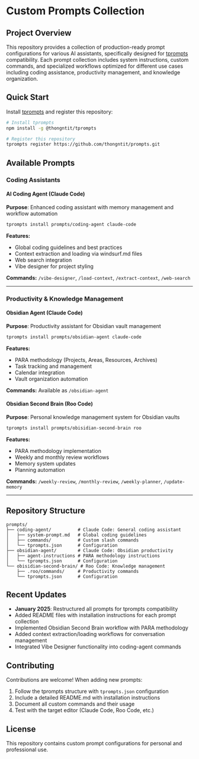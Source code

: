 # Custom Prompts Collection

## Project Overview

This repository provides a collection of production-ready prompt configurations for various AI assistants, specifically designed for [tprompts](https://github.com/thongntit/tprompts) compatibility. Each prompt collection includes system instructions, custom commands, and specialized workflows optimized for different use cases including coding assistance, productivity management, and knowledge organization.

## Quick Start

Install [tprompts](https://github.com/thongntit/tprompts) and register this repository:

```bash
# Install tprompts
npm install -g @thongntit/tprompts

# Register this repository
tprompts register https://github.com/thongntit/prompts.git
```

## Available Prompts

### Coding Assistants

#### AI Coding Agent (Claude Code)
**Purpose**: Enhanced coding assistant with memory management and workflow automation

```bash
tprompts install prompts/coding-agent claude-code
```

**Features:**
- Global coding guidelines and best practices
- Context extraction and loading via windsurf.md files
- Web search integration
- Vibe designer for project styling

**Commands:** `/vibe-designer`, `/load-context`, `/extract-context`, `/web-search`

---

### Productivity & Knowledge Management

#### Obsidian Agent (Claude Code)
**Purpose**: Productivity assistant for Obsidian vault management

```bash
tprompts install prompts/obsidian-agent claude-code
```

**Features:**
- PARA methodology (Projects, Areas, Resources, Archives)
- Task tracking and management
- Calendar integration
- Vault organization automation

**Commands:** Available as `/obsidian-agent`

#### Obsidian Second Brain (Roo Code)
**Purpose**: Personal knowledge management system for Obsidian vaults

```bash
tprompts install prompts/obisidian-second-brain roo
```

**Features:**
- PARA methodology implementation
- Weekly and monthly review workflows
- Memory system updates
- Planning automation

**Commands:** `/weekly-review`, `/monthly-review`, `/weekly-planner`, `/update-memory`

---

## Repository Structure

```
prompts/
├── coding-agent/          # Claude Code: General coding assistant
│   ├── system-prompt.md   # Global coding guidelines
│   ├── commands/          # Custom slash commands
│   └── tprompts.json      # Configuration
├── obsidian-agent/        # Claude Code: Obsidian productivity
│   ├── agent-instructions # PARA methodology instructions
│   └── tprompts.json      # Configuration
└── obisidian-second-brain/ # Roo Code: Knowledge management
    ├── .roo/commands/     # Productivity commands
    └── tprompts.json      # Configuration
```

## Recent Updates

- **January 2025**: Restructured all prompts for tprompts compatibility
- Added README files with installation instructions for each prompt collection
- Implemented Obsidian Second Brain workflow with PARA methodology
- Added context extraction/loading workflows for conversation management
- Integrated Vibe Designer functionality into coding-agent commands

## Contributing

Contributions are welcome! When adding new prompts:

1. Follow the tprompts structure with `tprompts.json` configuration
2. Include a detailed README.md with installation instructions
3. Document all custom commands and their usage
4. Test with the target editor (Claude Code, Roo Code, etc.)

## License

This repository contains custom prompt configurations for personal and professional use.
